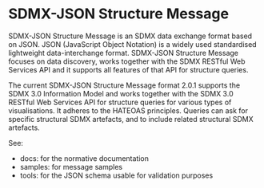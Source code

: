 # SDMX-JSON Structure Message

SDMX-JSON Structure Message is an SDMX data exchange format based on JSON. JSON (JavaScript Object Notation) is a widely used standardised lightweight data-interchange format.
SDMX-JSON Structure Message focuses on data discovery, works together with the SDMX RESTful Web Services API and it supports all features of that API for structure queries.

The current SDMX-JSON Structure Message format 2.0.1 supports the SDMX 3.0 Information Model and works together with the SDMX 3.0 RESTful Web Services API for structure queries for various types of visualisations. It adheres to the HATEOAS principles. Queries can ask for specific structural SDMX artefacts, and to include related structural SDMX artefacts.

See:
- docs: for the normative documentation
- samples: for message samples
- tools: for the JSON schema usable for validation purposes
